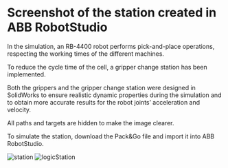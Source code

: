 # Screenshot of the station created in ABB RobotStudio

In the simulation, an RB-4400 robot performs pick-and-place operations, respecting the working times of the different machines.

To reduce the cycle time of the cell, a gripper change station has been implemented.

Both the grippers and the gripper change station were designed in SolidWorks to ensure realistic dynamic properties during the simulation and to obtain more accurate results for the robot joints’ acceleration and velocity.

All paths and targets are hidden to make the image clearer.

To simulate the station, download the Pack&Go file and import it into ABB RobotStudio.

![station](https://github.com/user-attachments/assets/c31aa2e7-887a-4e80-9d56-3084b2101d73)
![logicStation](https://github.com/user-attachments/assets/f3c6e387-04d7-4b03-94df-aeed1fb39bea)
